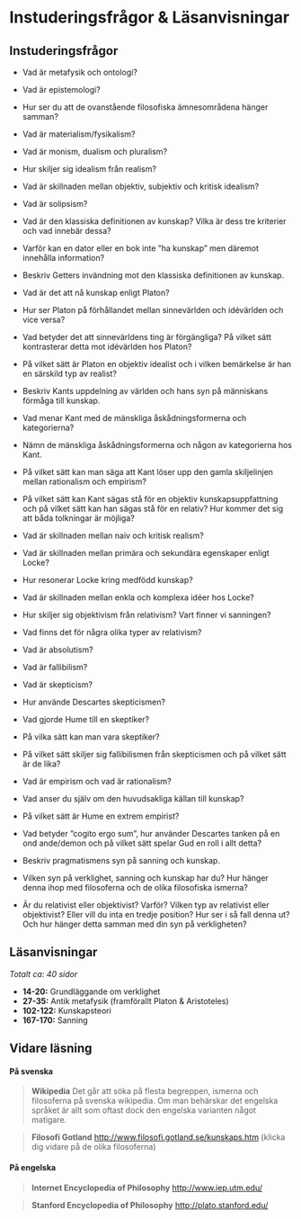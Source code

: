# Instuderingsfrågor & Läsanvisningar

## Instuderingsfrågor

- Vad är metafysik och ontologi? 

- Vad är epistemologi?

- Hur ser du att de ovanstående filosofiska ämnesområdena hänger samman?

- Vad är materialism/fysikalism?

- Vad är monism, dualism och pluralism?

- Hur skiljer sig idealism från realism?

- Vad är skillnaden mellan objektiv, subjektiv och kritisk idealism?

- Vad är solipsism?

- Vad är den klassiska definitionen av kunskap? Vilka är dess tre kriterier och vad innebär dessa?

- Varför kan en dator eller en bok inte ”ha kunskap” men däremot innehålla information?

- Beskriv Getters invändning mot den klassiska definitionen av kunskap.

- Vad är det att nå kunskap enligt Platon?

- Hur ser Platon på förhållandet mellan sinnevärlden och idévärlden och vice versa?

- Vad betyder det att sinnevärldens ting är förgängliga? På vilket sätt kontrasterar detta mot idévärlden hos Platon?

- På vilket sätt är Platon en objektiv idealist och i vilken bemärkelse är han en särskild typ av realist?

- Beskriv Kants uppdelning av världen och hans syn på människans förmåga till kunskap.

- Vad menar Kant med de mänskliga åskådningsformerna och kategorierna?

- Nämn de mänskliga åskådningsformerna och någon av kategorierna hos Kant.

- På vilket sätt kan man säga att Kant löser upp den gamla skiljelinjen mellan rationalism och empirism?

- På vilket sätt kan Kant sägas stå för en objektiv kunskapsuppfattning och på vilket sätt kan han sägas stå för en relativ? Hur kommer det sig att båda tolkningar är möjliga?

- Vad är skillnaden mellan naiv och kritisk realism?

- Vad är skillnaden mellan primära och sekundära egenskaper enligt Locke?

- Hur resonerar Locke kring medfödd kunskap?

- Vad är skillnaden mellan enkla och komplexa idéer hos Locke?

- Hur skiljer sig objektivism från relativism? Vart finner vi sanningen?

- Vad finns det för några olika typer av relativism?

- Vad är absolutism?

- Vad är fallibilism?

- Vad är skepticism?

- Hur använde Descartes skepticismen?

- Vad gjorde Hume till en skeptiker?

- På vilka sätt kan man vara skeptiker?

- På vilket sätt skiljer sig fallibilismen från skepticismen och på vilket sätt är de lika?

- Vad är empirism och vad är rationalism?

- Vad anser du själv om den huvudsakliga källan till kunskap?

- På vilket sätt är Hume en extrem empirist?

- Vad betyder ”cogito ergo sum”, hur använder Descartes tanken på en ond ande/demon och på vilket sätt spelar Gud en roll i allt detta?

- Beskriv pragmatismens syn på sanning och kunskap.

- Vilken syn på verklighet, sanning och kunskap har du? Hur hänger denna ihop med filosoferna och de olika filosofiska ismerna?

- Är du relativist eller objektivist? Varför? Vilken typ av relativist eller objektivist? Eller vill du inta en tredje position? Hur ser i så fall denna ut? Och hur hänger detta samman med din syn på verkligheten?

## Läsanvisningar

*Totalt ca: 40 sidor*

* **14-20:** Grundläggande om verklighet
* **27-35:** Antik metafysik (framförallt Platon & Aristoteles)
* **102-122:** Kunskapsteori
* **167-170:** Sanning

## Vidare läsning

 #### På svenska

> **Wikipedia**
> Det går att söka på flesta begreppen, ismerna och filosoferna på svenska wikipedia. Om man behärskar det engelska språket är allt som oftast dock den engelska varianten något matigare.

> **Filosofi Gotland**
http://www.filosofi.gotland.se/kunskaps.htm
(klicka dig vidare på de olika filosoferna)


#### På engelska

> **Internet Encyclopedia of Philosophy**
http://www.iep.utm.edu/

> **Stanford Encyclopedia of Philosophy**
http://plato.stanford.edu/
